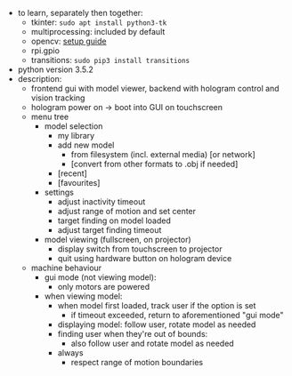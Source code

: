 - to learn, separately then together:
  - tkinter: `sudo apt install python3-tk`
  - multiprocessing: included by default
  - opencv: [setup guide](http://www.pyimagesearch.com/2016/10/24/ubuntu-16-04-how-to-install-opencv/)
  - rpi.gpio
  - transitions: `sudo pip3 install transitions`
- python version 3.5.2
- description:
  - frontend gui with model viewer, backend with hologram control and vision tracking
  - hologram power on -> boot into GUI on touchscreen
  - menu tree
    - model selection
      - my library
      - add new model
        - from filesystem (incl. external media) [or network]
        - [convert from other formats to .obj if needed]
      - [recent]
      - [favourites]
    - settings
      - adjust inactivity timeout
      - adjust range of motion and set center
      - target finding on model loaded
      - adjust target finding timeout
    - model viewing (fullscreen, on projector)
      - display switch from touchscreen to projector
      - quit using hardware button on hologram device
  - machine behaviour
    - gui mode (not viewing model):
      - only motors are powered
    - when viewing model:
      - when model first loaded, track user if the option is set
        - if timeout exceeded, return to aforementioned "gui mode"
      - displaying model: follow user, rotate model as needed
      - finding user when they're out of bounds:
        - also follow user and rotate model as needed
      - always
        - respect range of motion boundaries


